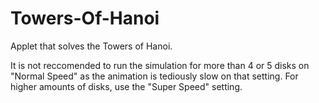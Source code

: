 Towers-Of-Hanoi
===============

Applet that solves the Towers of Hanoi.

It is not reccomended to run the simulation for more than 4 or 5 disks on "Normal Speed" as the animation is tediously slow on that setting. For higher amounts of disks, use the "Super Speed" setting.
